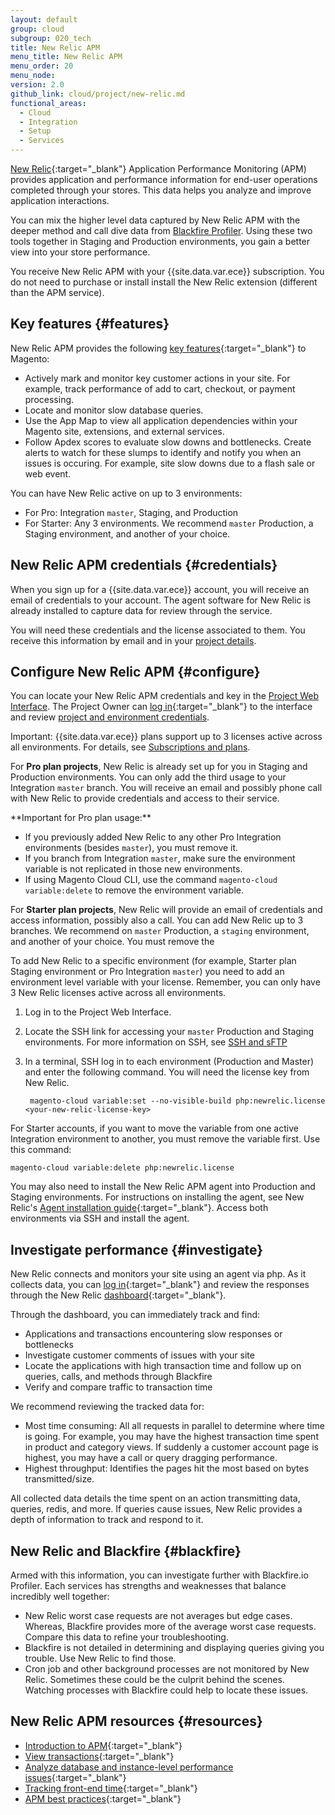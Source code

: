 ```yaml
---
layout: default
group: cloud
subgroup: 020_tech
title: New Relic APM
menu_title: New Relic APM
menu_order: 20
menu_node:
version: 2.0
github_link: cloud/project/new-relic.md
functional_areas:
  - Cloud
  - Integration
  - Setup
  - Services
---
```


[New Relic](https://docs.newrelic.com/docs/apm/new-relic-apm/getting-started/introduction-new-relic-apm){:target="_blank"} Application Performance Monitoring (APM) provides application and performance information for end-user operations completed through your stores. This data helps you analyze and improve application interactions.

You can mix the higher level data captured by New Relic APM with the deeper method and call dive data from [Blackfire Profiler]({{page.baseurl}}cloud/project/project-integrate-blackfire.html). Using these two tools together in Staging and Production environments, you gain a better view into your store performance.

<div class="bs-callout bs-callout-info" id="info" markdown="1">
You receive New Relic APM with your {{site.data.var.ece}} subscription. You do not need to purchase or install install the New Relic extension (different than the APM service).
</div>

## Key features {#features}

New Relic APM provides the following [key features](https://newrelic.com/php/magento){:target="_blank"} to Magento:

* Actively mark and monitor key customer actions in your site. For example, track performance of add to cart, checkout, or payment processing.
* Locate and monitor slow database queries.
* Use the App Map to view all application dependencies within your Magento site, extensions, and external services.
* Follow Apdex scores to evaluate slow downs and bottlenecks. Create alerts to watch for these slumps to identify and notify you when an issues is occuring. For example, site slow downs due to a flash sale or web event.

You can have New Relic active on up to 3 environments:

* For Pro: Integration `master`, Staging, and Production
* For Starter: Any 3 environments. We recommend `master` Production, a Staging environment, and another of your choice.

## New Relic APM credentials {#credentials}
When you sign up for a {{site.data.var.ece}} account, you will receive an email of credentials to your account. The agent software for New Relic is already installed to capture data for review through the service.

You will need these credentials and the license associated to them. You receive this information by email and in your [project details]({{page.baseurl}}cloud/before/before-project-owner.html#cloud-owner-creds).

## Configure New Relic APM {#configure}
You can locate your New Relic APM credentials and key in the [Project Web Interface]({{page.baseurl}}cloud/project/project-integrate-blackfire.html). The Project Owner can [log in](https://accounts.magento.cloud){:target="_blank"} to the interface and review [project and environment credentials]({{page.baseurl}}cloud/before/before-project-owner.html#cloud-owner-creds).

Important: {{site.data.var.ece}} plans support up to 3 licenses active across all environments. For details, see [Subscriptions and plans]({{page.baseurl}}cloud/basic-information/cloud-plans.html).

For **Pro plan projects**, New Relic is already set up for you in Staging and Production environments. You can only add the third usage to your Integration `master` branch. You will receive an email and possibly phone call with New Relic to provide credentials and access to their service.

<div class="bs-callout bs-callout-info" id="info" markdown="1">
**Important for Pro plan usage:**

* If you previously added New Relic to any other Pro Integration environments (besides <code>master</code>), you must remove it.
* If you branch from Integration <code>master</code>, make sure the environment variable is not replicated in those new environments.
* If using Magento Cloud CLI, use the command <code>magento-cloud variable:delete</code> to remove the environment variable.
</div>

For **Starter plan projects**, New Relic will provide an email of credentials and access information, possibly also a call. You can add New Relic up to 3 branches. We recommend on `master` Production, a `staging` environment, and another of your choice. You must remove the

To add New Relic to a specific environment (for example, Starter plan Staging environment or Pro Integration `master`) you need to add an environment level variable with your license. Remember, you can only have 3 New Relic licenses active across all environments.

1. Log in to the Project Web Interface.
2. Locate the SSH link for accessing your `master` Production and Staging environments. For more information on SSH, see [SSH and sFTP]({{page.baseurl}}cloud/env/environments-ssh.html)
3. In a terminal, SSH log in to each environment (Production and Master) and enter the following command. You will need the license key from New Relic.

        magento-cloud variable:set --no-visible-build php:newrelic.license <your-new-relic-license-key>

For Starter accounts, if you want to move the variable from one active Integration environment to another, you must remove the variable first. Use this command:

    magento-cloud variable:delete php:newrelic.license

<!-- Add New Relic to `.magento.app.yaml`:

1. In your development code branch, edit `.magento.app.yaml` with a text editor.
2. Add the following information:

    runtime:
      extensions:
        - newrelic
3. Save and push the changes to deploy across Staging and Production. -->

You may also need to install the New Relic APM agent into Production and Staging environments. For instructions on installing the agent, see New Relic's [Agent installation guide](https://docs.newrelic.com/docs/agents/manage-apm-agents/installation/install-agent){:target="_blank"}. Access both environments via SSH and install the agent.

## Investigate performance {#investigate}
New Relic connects and monitors your site using an agent via php. As it collects data, you can [log in](https://login.newrelic.com/login/){:target="_blank"} and review the responses through the New Relic [dashboard](https://docs.newrelic.com/docs/apm/applications-menu/monitoring/apm-overview-page){:target="_blank"}.

Through the dashboard, you can immediately track and find:

* Applications and transactions encountering slow responses or bottlenecks
* Investigate customer comments of issues with your site
* Locate the applications with high transaction time and follow up on queries, calls, and methods through Blackfire
* Verify and compare traffic to transaction time

We recommend reviewing the tracked data for:

* Most time consuming: All all requests in parallel to determine where time is going. For example, you may have the highest transaction time spent in product and category views. If suddenly a customer account page is highest, you may have a call or query dragging performance.
* Highest throughput: Identifies the pages hit the most based on bytes transmitted/size.

All collected data details the time spent on an action transmitting data, queries, redis, and more. If queries cause issues, New Relic provides a depth of information to track and respond to it.

## New Relic and Blackfire {#blackfire}

Armed with this information, you can investigate further with Blackfire.io Profiler. Each services has strengths and weaknesses that balance incredibly well together:

* New Relic worst case requests are not averages but edge cases. Whereas, Blackfire provides more of the average worst case requests. Compare this data to refine your troubleshooting.
* Blackfire is not detailed in determining and displaying queries giving you trouble. Use New Relic to find those.
* Cron job and other background processes are not monitored by New Relic. Sometimes these could be the culprit behind the scenes. Watching processes with Blackfire could help to locate these issues.

## New Relic APM resources {#resources}

* [Introduction to APM](https://docs.newrelic.com/docs/data-analysis/user-interface-functions/view-your-data/standard-page-functions){:target="_blank"}
* [View transactions](https://docs.newrelic.com/docs/apm/applications-menu/monitoring/transactions-page#tx_viewing){:target="_blank"}
* [Analyze database and instance-level performance issues](https://docs.newrelic.com/docs/apm/applications-menu/features/analyze-database-instance-level-performance-issues){:target="_blank"}
* [Tracking front-end time](https://docs.newrelic.com/docs/apm/applications-menu/features/request-queuing-tracking-front-end-time){:target="_blank"}
* [APM best practices](https://docs.newrelic.com/docs/apm/new-relic-apm/guides/new-relic-apm-best-practices-guide){:target="_blank"}
